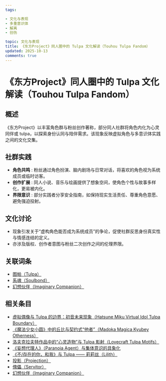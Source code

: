 ```yaml
---
tags:

- 文化与表现
- 多重意识体
- 解离
- 创伤

topic: 文化与表现
title: 《东方Project》同人圈中的 Tulpa 文化解读（Touhou Tulpa Fandom）
updated: 2025-10-13
comments: true
---
```


# 《东方Project》同人圈中的 Tulpa 文化解读（Touhou Tulpa Fandom）

## 概述

《东方Project》以丰富角色群与粉丝创作著称，部分同人社群将角色内化为心灵同伴或 tulpa，以探索身份认同与陪伴需求。该现象反映虚拟角色与多意识体实践之间的文化交集。

## 社群实践

- **角色共鸣** : 粉丝通过角色扮演、脑内剧场与日常对话，将喜欢的角色视为系统成员或临时访客。
- **创作扩展** : 同人小说、音乐与绘画提供了想象空间，使角色个性与故事多样化，更易被内化。
- **界限意识** : 部分实践者分享安全指南，如保持现实生活责任、尊重角色意愿、避免强迫投射。

## 文化讨论

- 现象引发关于“虚构角色能否成为系统成员”的争论，促使社群反思身份真实性与情感连结的定义。
- 亦涉及版权、创作者意图与粉丝二次创作之间的伦理界限。

## 关联词条

- [图帕（Tulpa）](Tulpa.md)
- [系魂（Soulbond）](Soulbond.md)
- [幻想伙伴（Imaginary Companion）](Imaginary-Companion.md)

## 相关条目

- [虚拟偶像与 Tulpa 的边界：初音未来现象（Hatsune Miku Virtual Idol Tulpa Boundary）](Hatsune-Miku-Virtual-Idol-Tulpa-Boundary.md)
- [《魔法少女小圆》中的丘比与契约式“他者”（Madoka Magica Kyubey Otherness）](Madoka-Magica-Kyubey-Otherness.md)
- [洛夫克拉夫特作品中的“心灵造物”与 Tulpa 影射（Lovecraft Tulpa Motifs）](Lovecraft-Tulpa-Motifs.md)
- [《妄想代理人》（Paranoia Agent）与集体意识的具象化](Paranoia-Agent-Collective-Consciousness.md)
- [《不/存在的你，和我》与 Tulpa —— 莉莉丝（Lilith）](Nonexistent-You-And-Me-Tulpa-Lilith.md)
- [投影（Projection）](Projection.md)
- [傀儡（Servitor）](Servitor.md)
- [幻想伙伴（Imaginary Companion）](Imaginary-Companion.md)
